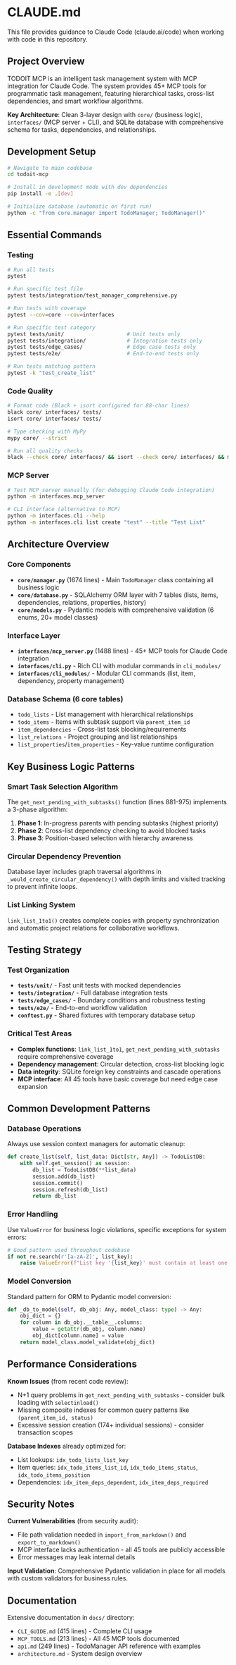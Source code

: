 # CLAUDE.md

This file provides guidance to Claude Code (claude.ai/code) when working with code in this repository.

## Project Overview

TODOIT MCP is an intelligent task management system with MCP integration for Claude Code. The system provides 45+ MCP tools for programmatic task management, featuring hierarchical tasks, cross-list dependencies, and smart workflow algorithms.

**Key Architecture**: Clean 3-layer design with `core/` (business logic), `interfaces/` (MCP server + CLI), and SQLite database with comprehensive schema for tasks, dependencies, and relationships.

## Development Setup

```bash
# Navigate to main codebase
cd todoit-mcp

# Install in development mode with dev dependencies
pip install -e .[dev]

# Initialize database (automatic on first run)
python -c "from core.manager import TodoManager; TodoManager()"
```

## Essential Commands

### Testing
```bash
# Run all tests
pytest

# Run specific test file
pytest tests/integration/test_manager_comprehensive.py

# Run tests with coverage
pytest --cov=core --cov=interfaces

# Run specific test category
pytest tests/unit/                    # Unit tests only
pytest tests/integration/             # Integration tests only
pytest tests/edge_cases/              # Edge case tests only
pytest tests/e2e/                     # End-to-end tests only

# Run tests matching pattern
pytest -k "test_create_list"
```

### Code Quality
```bash
# Format code (Black + isort configured for 88-char lines)
black core/ interfaces/ tests/
isort core/ interfaces/ tests/

# Type checking with MyPy
mypy core/ --strict

# Run all quality checks
black --check core/ interfaces/ && isort --check core/ interfaces/ && mypy core/
```

### MCP Server
```bash
# Test MCP server manually (for debugging Claude Code integration)
python -m interfaces.mcp_server

# CLI interface (alternative to MCP)
python -m interfaces.cli --help
python -m interfaces.cli list create "test" --title "Test List"
```

## Architecture Overview

### Core Components
- **`core/manager.py`** (1674 lines) - Main `TodoManager` class containing all business logic
- **`core/database.py`** - SQLAlchemy ORM layer with 7 tables (lists, items, dependencies, relations, properties, history)
- **`core/models.py`** - Pydantic models with comprehensive validation (6 enums, 20+ model classes)

### Interface Layer
- **`interfaces/mcp_server.py`** (1488 lines) - 45+ MCP tools for Claude Code integration
- **`interfaces/cli.py`** - Rich CLI with modular commands in `cli_modules/`
- **`interfaces/cli_modules/`** - Modular CLI commands (list, item, dependency, property management)

### Database Schema (6 core tables)
- `todo_lists` - List management with hierarchical relationships
- `todo_items` - Items with subtask support via `parent_item_id`
- `item_dependencies` - Cross-list task blocking/requirements
- `list_relations` - Project grouping and list relationships
- `list_properties`/`item_properties` - Key-value runtime configuration

## Key Business Logic Patterns

### Smart Task Selection Algorithm
The `get_next_pending_with_subtasks()` function (lines 881-975) implements a 3-phase algorithm:
1. **Phase 1**: In-progress parents with pending subtasks (highest priority)
2. **Phase 2**: Cross-list dependency checking to avoid blocked tasks
3. **Phase 3**: Position-based selection with hierarchy awareness

### Circular Dependency Prevention
Database layer includes graph traversal algorithms in `_would_create_circular_dependency()` with depth limits and visited tracking to prevent infinite loops.

### List Linking System
`link_list_1to1()` creates complete copies with property synchronization and automatic project relations for collaborative workflows.

## Testing Strategy

### Test Organization
- **`tests/unit/`** - Fast unit tests with mocked dependencies
- **`tests/integration/`** - Full database integration tests
- **`tests/edge_cases/`** - Boundary conditions and robustness testing
- **`tests/e2e/`** - End-to-end workflow validation
- **`conftest.py`** - Shared fixtures with temporary database setup

### Critical Test Areas
- **Complex functions**: `link_list_1to1`, `get_next_pending_with_subtasks` require comprehensive coverage
- **Dependency management**: Circular detection, cross-list blocking logic
- **Data integrity**: SQLite foreign key constraints and cascade operations
- **MCP interface**: All 45 tools have basic coverage but need edge case expansion

## Common Development Patterns

### Database Operations
Always use session context managers for automatic cleanup:
```python
def create_list(self, list_data: Dict[str, Any]) -> TodoListDB:
    with self.get_session() as session:
        db_list = TodoListDB(**list_data)
        session.add(db_list)
        session.commit()
        session.refresh(db_list)
        return db_list
```

### Error Handling
Use `ValueError` for business logic violations, specific exceptions for system errors:
```python
# Good pattern used throughout codebase
if not re.search(r'[a-zA-Z]', list_key):
    raise ValueError(f"List key '{list_key}' must contain at least one letter")
```

### Model Conversion
Standard pattern for ORM to Pydantic model conversion:
```python
def _db_to_model(self, db_obj: Any, model_class: type) -> Any:
    obj_dict = {}
    for column in db_obj.__table__.columns:
        value = getattr(db_obj, column.name)
        obj_dict[column.name] = value
    return model_class.model_validate(obj_dict)
```

## Performance Considerations

**Known Issues** (from recent code review):
- N+1 query problems in `get_next_pending_with_subtasks` - consider bulk loading with `selectinload()`
- Missing composite indexes for common query patterns like `(parent_item_id, status)`
- Excessive session creation (174+ individual sessions) - consider transaction scopes

**Database Indexes** already optimized for:
- List lookups: `idx_todo_lists_list_key`
- Item queries: `idx_todo_items_list_id`, `idx_todo_items_status`, `idx_todo_items_position`
- Dependencies: `idx_item_deps_dependent`, `idx_item_deps_required`

## Security Notes

**Current Vulnerabilities** (from security audit):
- File path validation needed in `import_from_markdown()` and `export_to_markdown()`
- MCP interface lacks authentication - all 45 tools are publicly accessible
- Error messages may leak internal details

**Input Validation**: Comprehensive Pydantic validation in place for all models with custom validators for business rules.

## Documentation

Extensive documentation in `docs/` directory:
- `CLI_GUIDE.md` (415 lines) - Complete CLI usage
- `MCP_TOOLS.md` (213 lines) - All 45 MCP tools documented
- `api.md` (249 lines) - TodoManager API reference with examples
- `architecture.md` - System design overview
